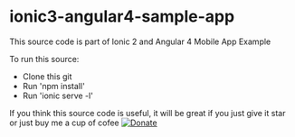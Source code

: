 # ionic3-angular4-sample-app

This source code is part of Ionic 2 and Angular 4 Mobile App Example

To run this source:

* Clone this git
* Run 'npm install'
* Run 'ionic serve -l'

If you think this source code is useful, it will be great if you just give it star or just buy me a cup of cofee [![Donate](https://img.shields.io/badge/Donate-PayPal-green.svg)](https://www.paypal.com/cgi-bin/webscr?cmd=_s-xclick&hosted_button_id=Q5WK24UVWUGBN)
